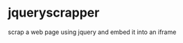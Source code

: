 jqueryscrapper
==============

scrap a web page using jquery and embed it into an iframe 

<script type="text/javascript" src="http://ajax.googleapis.com/ajax/libs/jquery/1.4/jquery.min.js"></script>
<script type="text/javascript" src="jquery.xdomainajax.js"></script>
<script id="widgetscript" type="text/javascript" src="widget.js" urlwidget="{page url}"></script>
<div id="iframediv"></div>
